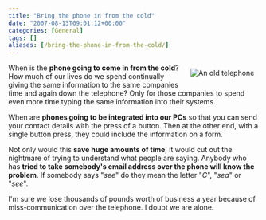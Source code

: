 ```yaml
---
title: "Bring the phone in from the cold"
date: "2007-08-13T09:01:12+00:00"
categories: [General]
tags: []
aliases: [/bring-the-phone-in-from-the-cold/]
---
```


<img src="/images/uploads/2007/08/telephone.png" alt="An old telephone" style="margin: 10px" align="right" />

When is the **phone going to come in from the cold**? How much of our lives do we spend continually giving the same information to the same companies time and again down the telephone? Only for those companies to spend even more time typing the same information into their systems.

When are **phones going to be integrated into our PCs** so that you can send your contact details with the press of a button. Then at the other end, with a single button press, they could include the information on a form.

Not only would this **save huge amounts of time**, it would cut out the nightmare of trying to understand what people are saying. Anybody who has **tried to take somebody's email address over the phone will know the problem**. If somebody says "<em>see</em>" do they mean the letter "<em>C</em>", "<em>sea</em>" or "<em>see</em>".

I'm sure we lose thousands of pounds worth of business a year because of miss-communication over the telephone. I doubt we are alone.
